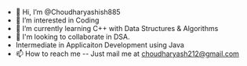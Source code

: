 - 👋 Hi, I’m @Choudharyashish885
- 👀 I’m interested in Coding
- 🌱 I’m currently learning C++ with Data Structures & Algorithms
- 💞️ I'm looking to collaborate in DSA.
- Intermediate in Applicaiton Development using Java
- 📫 How to reach me -- Just mail me at choudharyash212@gmail.com
   
<!---
Choudharyashish885/Choudharyashish885 is a ✨ special ✨ repository because its `README.md` (this file) appears on your GitHub profile.
You can click the Preview link to take a look at your changes.
--->
